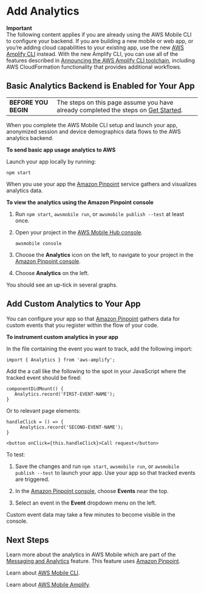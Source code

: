 # Add Analytics<a name="mobile-hub-web-add-analytics"></a>

**Important**  
The following content applies if you are already using the AWS Mobile CLI to configure your backend\. If you are building a new mobile or web app, or you’re adding cloud capabilities to your existing app, use the new [AWS Amplify CLI](http://aws-amplify.github.io/) instead\. With the new Amplify CLI, you can use all of the features described in [Announcing the AWS Amplify CLI toolchain](http://aws.amazon.com/blogs/mobile/announcing-the-aws-amplify-cli-toolchain/), including AWS CloudFormation functionality that provides additional workflows\.

## Basic Analytics Backend is Enabled for Your App<a name="basic-analytics-backend-is-enabled-for-your-app"></a>


|  |  | 
| --- |--- |
|   **BEFORE YOU BEGIN**   |  The steps on this page assume you have already completed the steps on [Get Started](mobile-hub-web-getting-started.md)\.  | 

When you complete the AWS Mobile CLI setup and launch your app, anonymized session and device demographics data flows to the AWS analytics backend\.

 **To send basic app usage analytics to AWS** 

Launch your app locally by running:

```
npm start
```

When you use your app the [Amazon Pinpoint](https://docs.aws.amazon.com/pinpoint/latest/developerguide/) service gathers and visualizes analytics data\.

 **To view the analytics using the Amazon Pinpoint console** 

1. Run `npm start`, `awsmobile run`, or `awsmobile publish --test` at least once\.

1. Open your project in the [AWS Mobile Hub console](https://console.aws.amazon.com/mobilehub/)\.

   ```
   awsmobile console
   ```

1. Choose the **Analytics** icon on the left, to navigate to your project in the [Amazon Pinpoint console](https://console.aws.amazon.com/pinpoint/)\.

1. Choose **Analytics** on the left\.

You should see an up\-tick in several graphs\.

## Add Custom Analytics to Your App<a name="add-custom-analytics-to-your-app"></a>

You can configure your app so that [Amazon Pinpoint](https://docs.aws.amazon.com/pinpoint/latest/developerguide/) gathers data for custom events that you register within the flow of your code\.

 **To instrument custom analytics in your app** 

In the file containing the event you want to track, add the following import:

```
import { Analytics } from 'aws-amplify';
```

Add the a call like the following to the spot in your JavaScript where the tracked event should be fired:

```
componentDidMount() {
   Analytics.record('FIRST-EVENT-NAME');
}
```

Or to relevant page elements:

```
handleClick = () => {
     Analytics.record('SECOND-EVENT-NAME');
}

<button onClick={this.handleClick}>Call request</button>
```

To test:

1. Save the changes and run `npm start`, `awsmobile run`, or `awsmobile publish --test` to launch your app\. Use your app so that tracked events are triggered\.

1. In the [Amazon Pinpoint console](https://console.aws.amazon.com/pinpoint/), choose **Events** near the top\.

1. Select an event in the **Event** dropdown menu on the left\.

Custom event data may take a few minutes to become visible in the console\.

## Next Steps<a name="next-steps"></a>

Learn more about the analytics in AWS Mobile which are part of the [Messaging and Analytics](messaging-and-analytics.md) feature\. This feature uses [Amazon Pinpoint](https://docs.aws.amazon.com/pinpoint/latest/developerguide/welcome.html)\.

Learn about [AWS Mobile CLI](aws-mobile-cli-reference.md)\.

Learn about [AWS Mobile Amplify](https://aws.github.io/aws-amplify)\.